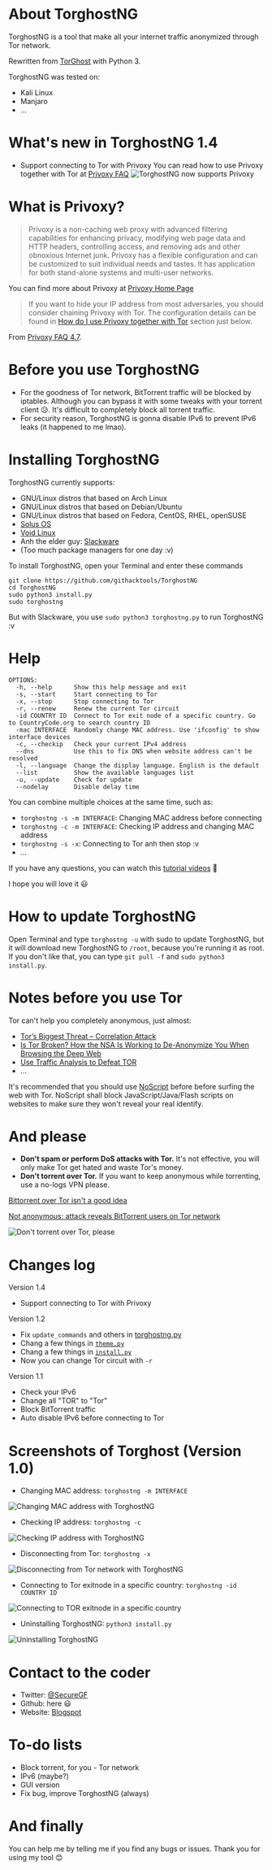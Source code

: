 # About TorghostNG
TorghostNG is a tool that make all your internet traffic anonymized through Tor network.

Rewritten from [TorGhost](https://github.com/SusmithKrishnan/torghost) with Python 3.

TorghostNG was tested on:
* Kali Linux
* Manjaro
* ...

# What's new in TorghostNG 1.4
* Support connecting to Tor with Privoxy
You can read how to use Privoxy together with Tor at [Privoxy FAQ](https://privoxy.org/faq/misc.html#TOR)
![TorghostNG now supports Privoxy](https://github.com/GitHackTools/Store-the-pictures/blob/master/TorghostNG%20%20Privoxy.png)

# What is Privoxy?
> Privoxy is a non-caching web proxy with advanced filtering capabilities for enhancing privacy, modifying web page data and HTTP headers, controlling access, and removing ads and other obnoxious Internet junk. Privoxy has a flexible configuration and can be customized to suit individual needs and tastes. It has application for both stand-alone systems and multi-user networks.

You can find more about Privoxy at [Privoxy Home Page](https://privoxy.org)

> If you want to hide your IP address from most adversaries, you should consider chaining Privoxy with Tor. The configuration details can be found in [How do I use Privoxy together with Tor](https://wwwprivoxy.org/faq/misc.html#TOR) section just below.

From [Privoxy FAQ 4.7](https://privoxy.org/faq/misc.html).

# Before you use TorghostNG
* For the goodness of Tor network, BitTorrent traffic will be blocked by iptables. Although you can bypass it with some tweaks with your torrent client 😥. It's difficult to completely block all torrent traffic.
* For security reason, TorghostNG is gonna disable IPv6 to prevent IPv6 leaks (it happened to me lmao).

# Installing TorghostNG
TorghostNG currently supports:
* GNU/Linux distros that based on Arch Linux
* GNU/Linux distros that based on Debian/Ubuntu
* GNU/Linux distros that based on Fedora, CentOS, RHEL, openSUSE
* [Solus OS](https://getsol.us)
* [Void Linux](https://voidlinux.org)
* Anh the elder guy: [Slackware](http://slackware.com)
* (Too much package managers for one day :v)

To install TorghostNG, open your Terminal and enter these commands    
    
    git clone https://github.com/githacktools/TorghostNG
    cd TorghostNG
    sudo python3 install.py
    sudo torghostng
    
But with Slackware, you use `sudo python3 torghostng.py` to run TorghostNG :v

# Help
    OPTIONS:
      -h, --help      Show this help message and exit
      -s, --start     Start connecting to Tor
      -x, --stop      Stop connecting to Tor
      -r, --renew     Renew the current Tor circuit
      -id COUNTRY ID  Connect to Tor exit node of a specific country. Go to CountryCode.org to search country ID
      -mac INTERFACE  Randomly change MAC address. Use 'ifconfig' to show interface devices
      -c, --checkip   Check your current IPv4 address
      --dns           Use this to fix DNS when website address can't be resolved
      -l, --language  Change the display language. English is the default
      --list          Show the available languages list
      -u, --update    Check for update
      --nodelay       Disable delay time

You can combine multiple choices at the same time, such as:
* `torghostng -s -m INTERFACE`: Changing MAC address before connecting
* `torghostng -c -m INTERFACE`: Checking IP address and changing MAC address
* `torghostng -s -x`: Connecting to Tor anh then stop :v
* ...

If you have any questions, you can watch this [tutorial videos](https://bit.ly/34TNglL) 🙂

I hope you will love it 😃

# How to update TorghostNG
Open Terminal and type `torghostng -u` with sudo to update TorghostNG, but it will download new TorghostNG to `/root`, because you're running it as root. If you don't like that, you can type `git pull -f` and `sudo python3 install.py`.

# Notes before you use Tor
Tor can't help you completely anonymous, just almost:
* [Tor’s Biggest Threat – Correlation Attack](https://theonionweb.com/2016/10/25/tors-biggest-threat-correlation-attack)
* [Is Tor Broken? How the NSA Is Working to De-Anonymize You When Browsing the Deep Web](https://null-byte.wonderhowto.com/how-to/is-tor-broken-nsa-is-working-de-anonymize-you-when-browsing-deep-web-0148933)
* [Use Traffic Analysis to Defeat TOR](https://null-byte.wonderhowto.com/how-to/use-traffic-analysis-defeat-tor-0149100)
* ...

It's recommended that you should use [NoScript](https://noscript.net) before before surfing the web with Tor. NoScript shall block JavaScript/Java/Flash scripts on websites to make sure they won't reveal your real identify.

# And please
* **Don't spam or perform DoS attacks with Tor.** It's not effective, you will only make Tor get hated and waste Tor's money.
* **Don't torrent over Tor.** If you want to keep anonymous while torrenting, use a no-logs VPN please.

[Bittorrent over Tor isn't a good idea](https://blog.torproject.org/bittorrent-over-tor-isnt-good-idea)

[Not anonymous: attack reveals BitTorrent users on Tor network](https://arstechnica.com/tech-policy/2011/04/not-anonymous-attack-reveals-bittorrent-users-on-tor-network)

![Don't torrent over Tor, please](https://github.com/GitHackTools/Store-the-pictures/raw/master/Don't%20torrent%20over%20Tor.png)

# Changes log
Version 1.4
* Support connecting to Tor with Privoxy

Version 1.2
* Fix `update_commands` and others in [torghostng.py](https://github.com/gitkern3l/TorghostNG/blob/master/torghostng.py)
* Chang a few things in [`theme.py`](https://github.com/gitkern3l/TorghostNG/blob/master/torngconf/theme.py)
* Chang a few things in [`install.py`](https://github.com/gitkern3l/TorghostNG/blob/master/install.py)
* Now you can change Tor circuit with `-r`

Version 1.1
* Check your IPv6
* Change all "TOR" to "Tor"
* Block BitTorrent traffic
* Auto disable IPv6 before connecting to Tor

# Screenshots of Torghost (Version 1.0)
* Changing MAC address: `torghostng -m INTERFACE`

![Changing MAC address with TorghostNG](https://github.com/GitHackTools/Store-the-pictures/raw/master/TorghostNG%20changing%20MAC%20address.png)

* Checking IP address: `torghostng -c`

![Checking IP address with TorghostNG](https://github.com/GitHackTools/Store-the-pictures/raw/master/TorghostNG%20checking%20IP%20address.png)

* Disconnecting from Tor: `torghostng -x`

![Disconnecting from Tor network with TorghostNG](https://github.com/GitHackTools/Store-the-pictures/raw/master/TorghostNG%20disconnecting%20from%20TOR.png)

* Connecting to Tor exitnode in a specific country: `torghostng -id COUNTRY ID`

![Connecting to TOR exitnode in a specific country](https://github.com/GitHackTools/Store-the-pictures/raw/master/TorghostNG%20connecting%20to%20TOR%20exitnode%20in%20US.png)

* Uninstalling TorghostNG: `python3 install.py`

![Uninstalling TorghostNG](https://github.com/GitHackTools/Store-the-pictures/raw/master/Uninstalling%20TorghostNG.png)

# Contact to the coder
* Twitter: [@SecureGF](https://twitter.com/securegf)
* Github: here 😃
* Website: [Blogspot](https://githacktools.blogspot.com)

# To-do lists
* Block torrent, for you - Tor network
* IPv6 (maybe?)
* GUI version
* Fix bug, improve TorghostNG (always)

# And finally
You can help me by telling me if you find any bugs or issues. Thank you for using my tool 😊
